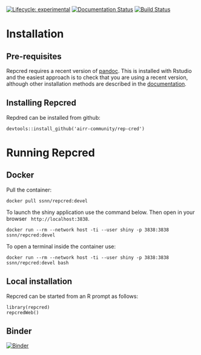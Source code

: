 [![Lifecycle:
experimental](https://img.shields.io/badge/lifecycle-experimental-orange.svg)]()
[![Documentation Status](https://readthedocs.org/projects/rep-cred/badge/?version=latest)](https://rep-cred.readthedocs.io/en/latest/?badge=latest)
[![Build Status](https://travis-ci.org/airr-community/rep-cred.svg?branch=master)](https://travis-ci.org/airr-community/rep-cred)


# Installation

## Pre-requisites

Repcred requires a recent version of [pandoc](https://pandoc.org). This is installed with Rstudio and the easiest approach is to check that you are using a recent version, although other installation methods are described in the [documentation](https://bookdown.org/yihui/rmarkdown-cookbook/install-pandoc.html).
 
## Installing Repcred

Repdred can be installed from github:

```
devtools::install_github('airr-community/rep-cred')
```

# Running Repcred

## Docker

Pull the container:

```
docker pull ssnn/repcred:devel
```

To launch the shiny application use the command below. Then open in your browser
` http://localhost:3838`.

```
docker run --rm --network host -ti --user shiny -p 3838:3838 ssnn/repcred:devel
```

To open a terminal inside the container use:

```
docker run --rm --network host -ti --user shiny -p 3838:3838 ssnn/repcred:devel bash
```


## Local installation

Repcred can be started from an R prompt as follows:

```
library(repcred)   
repcredWeb()  
```

## Binder

[![Binder](https://mybinder.org/badge_logo.svg)](https://mybinder.org/v2/gh/airr-community/rep-cred/master?urlpath=shiny/binder/)
